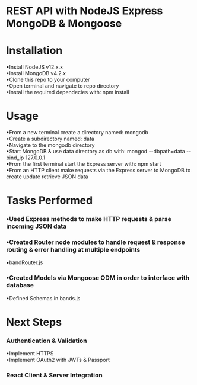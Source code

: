 # REST API with NodeJS Express MongoDB & Mongoose

# Installation   
•Install NodeJS v12.x.x  
•Install MongoDB v4.2.x  
•Clone this repo to your computer    
•Open terminal and navigate to repo directory    
•Install the required dependecies with: npm install  

# Usage   
•From a new terminal create a directory named: mongodb  
•Create a subdirectory named: data  
•Navigate to the mongodb directory    
•Start MongoDB & use data directory as db with: mongod --dbpath=data --bind_ip 127.0.0.1      
•From the first terminal start the Express server with: npm start    
•From an HTTP client make requests via the Express server to MongoDB to create update retrieve JSON data    

# Tasks Performed  
### •Used Express methods to make HTTP requests & parse incoming JSON data  
### •Created Router node modules to handle request & response routing & error handling at multiple endpoints  
•bandRouter.js  
### •Created Models via Mongoose ODM in order to interface with database   
•Defined Schemas in bands.js  

# Next Steps  
### Authentication & Validation   
•Implement HTTPS  
•Implement OAuth2 with JWTs & Passport  
### React Client & Server Integration
